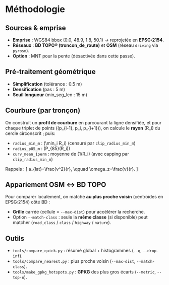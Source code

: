 # Méthodologie

## Sources & emprise
- **Emprise** : WGS84 bbox (0.0, 48.9, 1.8, 50.1) → reprojetée en **EPSG:2154**.
- **Réseaux** : **BD TOPO® (troncon_de_route)** et **OSM** (réseau `driving` via `pyrosm`).
- **Option** : MNT pour la pente (désactivée dans cette passe).

## Pré-traitement géométrique
- **Simplification** (tolérance : 0.5 m)
- **Densification** (pas : 5 m)
- **Seuil longueur** (min_seg_len : 15 m)

## Courbure (par tronçon)
On construit un **profil de courbure** en parcourant la ligne densifiée, et pour chaque triplet de points \((p_{i-1}, p_i, p_{i+1})\), on calcule le **rayon** \(R_i\) du cercle circonscrit ; puis:
- `radius_min_m` : \(\min_i R_i\) (censuré par `clip_radius_min_m`)  
- `radius_p85_m` : \(P_{85}(R_i)\)  
- `curv_mean_1perm` : moyenne de \(1/R_i\) (avec capping par `clip_radius_min_m`)

Rappels :
\[
a_{lat}=\frac{v^2}{r}, \qquad \omega_z=\frac{v}{r}.
\]

## Appariement OSM ↔ BD TOPO
Pour comparer localement, on matche **au plus proche voisin** (centroïdes en EPSG:2154) côté BD :
- **Grille** carrée (cellule = `--max-dist`) pour accélérer la recherche.
- Option `--match-class` : seule la **même classe** (si disponible) peut matcher (`road_class` / `class` / `highway` / `nature`).

## Outils
- `tools/compare_quick.py` : résumé global + histogrammes (`--q`, `--drop-inf`).
- `tools/compare_nearest.py` : plus proche voisin (`--max-dist`, `--match-class`).
- `tools/make_gpkg_hotspots.py` : **GPKG** des plus gros écarts (`--metric`, `--top-n`).